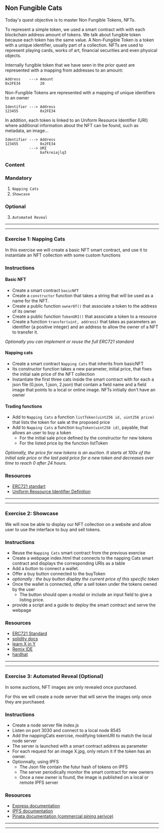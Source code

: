 ## Non Fungible Cats

Today's quest objective is to master Non Fungible Tokens, NFTs.

To represent a simple token, we used a smart contract with with each blockchain address amount of tokens. We talk about fungible token because each token has the same value. A Non-Fungible Token is a token with a unique identifier, usually part of a collection. NFTs are used to represent playing cards, works of art, financial securities and even physical objects.

Internally fungible token that we have seen in the prior quest are represented with a mapping from addresses to an amount:

    Address    ---> Amount
    0x2FE34         20

Non-Fungible Tokens are represented with a mapping of unique identifiers to an owner

    Identifier ---> Address
    123455          0x2FE34

In addition, each token is linked to an Uniform Resource Identifier (URI) where additional information about the NFT can be found, such as metadata, an image...

    Identifier ---> Address
    123455          0x2FE34
               ---> URI
                    bafkreiajlq3

### **Content**

### Mandatory

1. `Napping Cats `
2. `Showcase`

### Optional

3. `Automated Reveal`

---

---

### Exercise 1: Napping Cats

In this exercise we will create a basic NFT smart contract, and use it to instantiate an NFT collection with some custom functions

### Instructions

#### Basic NFT

- Create a smart contract `basicNFT`
- Create a `constructor` function that takes a string that will be used as a name for the NFT.
- Create a public function `ownerOf()` that associate a token to the address of its owner
- Create a public function `TokenURI()` that associate a token to a resource
- Create a function `transfer(uint, address)` that takes as parameters an identifier (a positive integer) and an address to allow the owner of a NFT to transfer it.

_Optionally you can implement or reuse the full ERC721 standard_

#### Napping cats

- Create a smart contract `Napping Cats` that inherits from basicNFT
- Its constructor function takes a new parameter, initial price, that fixes the initial sale price of the NFT collection
- Instantiate the first three cats inside the smart contract with for each a json file (0.json, 1.json, 2.json) that contain a field name and a field image that points to a local or online image. NFTs initially don't have an owner

#### Trading functions

- Add to `Napping Cats` a function `listToken(uint256 id, uint256 price)` that lists the token for sale at the proposed price
- Add to `Napping Cats` a function `buyToken(uint256 id)`, payable, that allows an user to buy a token
  - For the initial sale price defined by the constructor for new tokens
  - For the listed price by the function listToken

_Optionally, the price for new tokens is an auction. It starts at 100x of the initial sale price or the last paid price for a new token and decreases over time to reach 0 after 24 hours._

### Resources

- [ERC721 standart](https://eips.ethereum.org/EIPS/eip-721)
- [Uniform Ressource Identifier Definition](https://en.wikipedia.org/wiki/Uniform_Resource_Identifier)

---

---

### Exercise 2: Showcase

We will now be able to display our NFT collection on a website and allow user to use the interface to buy and sell tokens.

### Instructions

- Reuse the `Napping Cats` smart contract from the previous exercise
- Create a webpage index.html that connects to the napping Cats smart contract and displays the corresponding URIs as a table
- Add a button to connect a wallet.
- Offer a buy button connected to the buyToken
- _optionally : the buy button display the current price of this specific token_
- Once the wallet is connected, offer a sell token under the tokens owned by the user
  - The button should open a modal or include an input field to give a listing price.
- provide a script and a guide to deploy the smart contract and serve the webpage

### Resources

- [ERC721 Standard](https://ethereum.org/en/developers/docs/standards/tokens/erc-721/)
- [solidity docs](https://docs.soliditylang.org/)
- [learn X in Y](https://learnxinyminutes.com/docs/solidity/)
- [Remix IDE](https://remix.ethereum.org)
- [hardhat](https://hardhat.org)

---

---

### Exercise 3: Automated Reveal (Optional)

In some auctions, NFT images are only revealed once purchased.

For this we will create a node server that will serve the images only once they are purchased.

### Instructions

- Create a node server file index.js
- Listen on port 3030 and connect to a local node 8545
- Add the nappingCats exercise, modifying tokenURI to match the local node server
- The server is launched with a smart contract address as parameter
- For each request for an image X.jpg, only return it if the token has an owner.
- Optionnally, using IPFS
  - The Json file contain the futur hash of tokens on IPFS
  - The server periodically monitor the smart contract for new owners
  - Once a new owner is found, the image is published on a local or remote IPFS server

### Resources

- [Express documentation](https://expressjs.com/en/4x/api.html)
- [IPFS documentation](https://docs.ipfs.tech/reference/)
- [Pinata documentation (commercial pining serivce)](https://docs.pinata.cloud/pinata-api/pinning-services-api)

---

---
